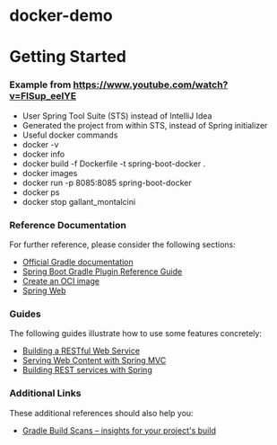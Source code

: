 # docker-demo
# Getting Started

### Example from https://www.youtube.com/watch?v=FlSup_eelYE
* User Spring Tool Suite (STS) instead of IntelliJ Idea
* Generated the project from within STS, instead of Spring initializer
* Useful docker commands
* docker -v
* docker info
* docker build -f Dockerfile -t spring-boot-docker .
* docker images
* docker run -p 8085:8085 spring-boot-docker
* docker ps
* docker stop gallant_montalcini

### Reference Documentation
For further reference, please consider the following sections:

* [Official Gradle documentation](https://docs.gradle.org)
* [Spring Boot Gradle Plugin Reference Guide](https://docs.spring.io/spring-boot/docs/2.5.5/gradle-plugin/reference/html/)
* [Create an OCI image](https://docs.spring.io/spring-boot/docs/2.5.5/gradle-plugin/reference/html/#build-image)
* [Spring Web](https://docs.spring.io/spring-boot/docs/2.5.5/reference/htmlsingle/#boot-features-developing-web-applications)

### Guides
The following guides illustrate how to use some features concretely:

* [Building a RESTful Web Service](https://spring.io/guides/gs/rest-service/)
* [Serving Web Content with Spring MVC](https://spring.io/guides/gs/serving-web-content/)
* [Building REST services with Spring](https://spring.io/guides/tutorials/bookmarks/)

### Additional Links
These additional references should also help you:

* [Gradle Build Scans – insights for your project's build](https://scans.gradle.com#gradle)



